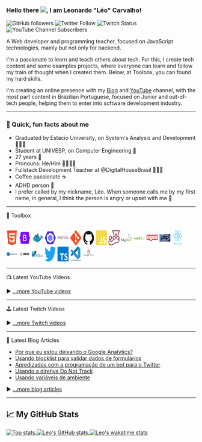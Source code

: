 ### Hello there <img src="https://raw.githubusercontent.com/MartinHeinz/MartinHeinz/master/wave.gif" width="30px">, I am Leonardo "Léo" Carvalho!

![GitHub followers](https://img.shields.io/github/followers/carvalholeo?style=social)
![Twitter Follow](https://img.shields.io/twitter/follow/_carvalho_leo?style=social)
![Twitch Status](https://img.shields.io/twitch/status/carvalho_leo?style=social)
![YouTube Channel Subscribers](https://img.shields.io/youtube/channel/subscribers/UC8c7IUMpnczt9pmsHlXYxXw?style=social)

A Web developer and programming teacher, focused on JavaScript technologies, mainly but not only for backend.

I'm a passionate to learn and teach others about tech. For this, I create tech content and some examples projects, where everyone can learn and follow my train of thought when I created them. Below, at Toolbox, you can found my hard skills.

I'm creating an online presence with my [Blog](https://leocarvalho.dev/posts/) and [YouTube](https://www.youtube.com/channel/UC8c7IUMpnczt9pmsHlXYxXw) channel, with the most part content in Brazilian Portuguese, focused on Junior and out-of-tech people, helping them to enter into software development industry.

---

### 📰 Quick, fun facts about me

- Graduated by Estácio University, on System's Analysis and Development 🧑🏽‍🎓
- Student at UNIVESP, on Computer Engineering 🎒
- 27 years 🎂
- Pronouns: He/Him 🙆🏽‍♂️🌈
- Fullstack Development Teacher at @DigitalHouseBrasil 🧑🏽‍🏫
- Coffee passionate ☕
- ADHD person 🤔
- I prefer called by my nickname, Léo. When someone calls me by my first name, in general, I think the person is angry or upset with me 🥺

---

🧰 Toolbox

<div style="display: inline-block; margin: 0 auto"> <br />
  <img src="https://raw.githubusercontent.com/devicons/devicon/master/icons/html5/html5-original.svg" alt="HTML" width="30" height="40" />
  <img src="https://raw.githubusercontent.com/devicons/devicon/master/icons/bootstrap/bootstrap-original.svg" alt="Bootstrap Framework" width="30" height="40" />
  <img src="https://raw.githubusercontent.com/devicons/devicon/master/icons/docker/docker-original.svg" alt="Docker" width="30" height="40" />
  <img src="https://raw.githubusercontent.com/devicons/devicon/master/icons/eslint/eslint-original.svg" alt="ESLint" width="30" height="40" />
  <img src="https://raw.githubusercontent.com/devicons/devicon/master/icons/express/express-original-wordmark.svg" alt="Express.JS" width="30" height="40" />
  <img src="https://raw.githubusercontent.com/devicons/devicon/master/icons/git/git-original.svg" alt="Git" width="30" height="40" />
  <img src="https://raw.githubusercontent.com/devicons/devicon/master/icons/github/github-original.svg" alt="GitHub" width="30" height="40" />
  <img src="https://raw.githubusercontent.com/devicons/devicon/master/icons/javascript/javascript-plain.svg" alt="JavaScript" width="30" height="40" />
  <img src="https://raw.githubusercontent.com/devicons/devicon/master/icons/jest/jest-plain.svg" alt="Jest" width="30" height="40" />
  <img src="https://raw.githubusercontent.com/devicons/devicon/master/icons/mysql/mysql-original-wordmark.svg" alt="MySQL" width="30" height="40" />
  <img src="https://raw.githubusercontent.com/devicons/devicon/master/icons/nodejs/nodejs-plain-wordmark.svg" alt="Node.JS" width="30" height="40" />
  <img src="https://raw.githubusercontent.com/devicons/devicon/master/icons/npm/npm-original-wordmark.svg" alt="NPM (Node Package Manager)" width="30" height="40" />
  <img src="https://raw.githubusercontent.com/devicons/devicon/master/icons/php/php-original.svg" alt="PHP" width="30" height="40" />
  <img src="https://raw.githubusercontent.com/devicons/devicon/master/icons/react/react-original-wordmark.svg" alt="React Framework" width="30" height="40" />
  <img src="https://raw.githubusercontent.com/devicons/devicon/master/icons/sequelize/sequelize-original-wordmark.svg" alt="Sequelize ORM" width="30" height="40" />
  <img src="https://raw.githubusercontent.com/devicons/devicon/master/icons/slack/slack-original-wordmark.svg" alt="Slack" width="30" height="40" />
  <img src="https://raw.githubusercontent.com/devicons/devicon/master/icons/sqlite/sqlite-original-wordmark.svg" alt="SQLite" width="30" height="40" />
  <img src="https://raw.githubusercontent.com/devicons/devicon/master/icons/twitter/twitter-original.svg" alt="Twitter" width="30" height="40" />
  <img src="https://raw.githubusercontent.com/devicons/devicon/master/icons/typescript/typescript-original.svg" alt="TypeScript" width="30" height="40" />
  <img src="https://raw.githubusercontent.com/devicons/devicon/master/icons/vscode/vscode-original-wordmark.svg" alt="Visual Studio Code" width="30" height="40" />
  <img src="https://raw.githubusercontent.com/devicons/devicon/master/icons/googlecloud/googlecloud-original-wordmark.svg" alt="Google Cloud Platform" width="30" height="40" />
</div>

---

📺 Latest YouTube Videos

<!-- YOUTUBE-VIDEOS-LIST:START -->
<!-- YOUTUBE-VIDEOS-LIST:END -->


▶ [...more YouTube videos](https://www.youtube.com/channel/UC8c7IUMpnczt9pmsHlXYxXw?sub_confirmation=1)

---

🕹️ Latest Twitch Videos

<!-- TWITCH-VIDEOS-LIST:START -->
<!-- TWITCH-VIDEOS-LIST:END -->


▶ [...more Twitch videos](https://www.twitch.tv/carvalho_leo)

---

📘 Latest Blog Articles

<!-- BLOG-POST-LIST:START -->
- [Por que eu estou deixando o Google Analytics?](https://leocarvalho.dev/posts/por-que-eu-estou-tentando-deixar-os-servi%C3%A7os-do-google/)
- [Usando blocklist para validar dados de formulários](https://leocarvalho.dev/posts/usando-blocklist-para-validar-dados-de-formul%C3%A1rios/)
- [Apredizados com a programação de um bot para o Twitter](https://leocarvalho.dev/posts/apredizados-com-a-programa%C3%A7%C3%A3o-de-um-bot-para-o-twitter/)
- [Usando a diretiva Do Not Track](https://leocarvalho.dev/posts/usando-header-do-not-track/)
- [Usando variáveis de ambiente](https://leocarvalho.dev/posts/usando-vari%C3%A1veis-de-ambiente/)
<!-- BLOG-POST-LIST:END -->


▶ [...more blog articles](https://leocarvalho.dev)

---

## &#x1f4c8; My GitHub Stats

<div>
<a href="https://github.com/anuraghazra/github-readme-stats">
  <img src="https://github-readme-stats.vercel.app/api/top-langs/?username=carvalholeo&theme=radical&layout=compact&langs_count=7" align="center" alt="Top stats" height="165em"/>
</a>
<a href="https://github.com/anuraghazra/github-readme-stats">
  <img src="https://github-readme-stats.vercel.app/api?username=carvalholeo&theme=radical&count_private=true&include_all_commits=true" align="center" alt="Leo's GitHub stats" height="165em" />
</a>
<a href="https://github.com/anuraghazra/github-readme-stats">
  <img src="https://github-readme-stats.vercel.app/api/wakatime?username=carvalho_leo" align="center" alt="Leo's wakatime stats" height="165em" />
</a>
</div>
